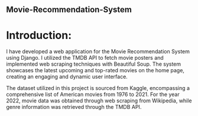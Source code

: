 ## Movie-Recommendation-System
# Introduction:
I have developed a web application for the Movie Recommendation System using Django. I utilized the TMDB API to fetch movie posters and implemented web scraping techniques with Beautiful Soup. The system showcases the latest upcoming and top-rated movies on the home page, creating an engaging and dynamic user interface.

The dataset utilized in this project is sourced from Kaggle, encompassing a comprehensive list of American movies from 1976 to 2021. For the year 2022, movie data was obtained through web scraping from Wikipedia, while genre information was retrieved through the TMDB API.

